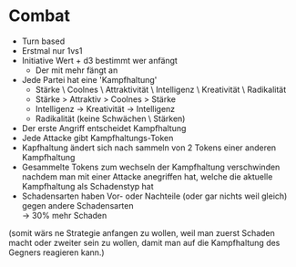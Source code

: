 # Combat

- Turn based
- Erstmal nur 1vs1
- Initiative Wert + d3 bestimmt wer anfängt
    - Der mit mehr fängt an
- Jede Partei hat eine 'Kampfhaltung'
    - Stärke \ Coolnes \ Attraktivität \ Intelligenz \ Kreativität \ Radikalität
    - Stärke > Attraktiv > Coolnes > Stärke
    - Intelligenz -> Kreativität -> Intelligenz
    - Radikalität (keine Schwächen \ Stärken)
- Der erste Angriff entscheidet Kampfhaltung
- Jede Attacke gibt Kampfhaltungs-Token
- Kapfhaltung ändert sich nach sammeln von 2 Tokens einer anderen Kampfhaltung
- Gesammelte Tokens zum wechseln der Kampfhaltung verschwinden nachdem man mit einer Attacke anegriffen hat, welche die aktuelle Kampfhaltung als Schadenstyp hat
- Schadensarten haben Vor- oder Nachteile (oder gar nichts weil gleich) gegen andere Schadensarten \
    -> 30% mehr Schaden

(somit wärs ne Strategie anfangen zu wollen, weil man zuerst Schaden macht oder zweiter sein zu wollen, damit man auf die Kampfhaltung des Gegners reagieren kann.)

